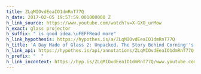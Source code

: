 ```yaml
---
title: ZLqMIOvdEeaIO1dmRnT77Q
h_date: 2017-02-05 19:57:59.001000000 Z
h_link_source: https://www.youtube.com/watch?v=X-GXO_urMow
h_exact: glass projector
h_suffix: " is good idea.\uFEFFRead more"
h_link_hypothesis: https://hypothes.is/a/ZLqMIOvdEeaIO1dmRnT77Q
h_title: 'A Day Made of Glass 2: Unpacked. The Story Behind Corning''s Vision. (2012)'
h_link_api: https://hypothes.is/api/annotations/ZLqMIOvdEeaIO1dmRnT77Q
h_prefix: "  "
h_link_incontext: https://hyp.is/ZLqMIOvdEeaIO1dmRnT77Q/www.youtube.com/watch?v=X-GXO_urMow
---
```


